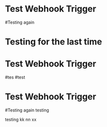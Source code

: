 # Test Webhook Trigger
#Testing again
# Testing for the last time
# Test Webhook Trigger
#tes
#test
# Test Webhook Trigger
#Testing again
testing

testing
kk
nn
xx
